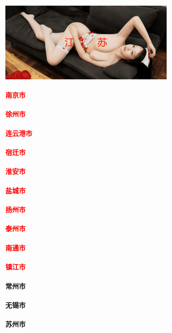 ![Flowchart](images/jus.png ':class=banner-image')

## <span style="color:red;">南京市</span>

## <span style="color:red;">徐州市</span>

## <span style="color:red;">连云港市</span>

## <span style="color:red;">宿迁市</span>

## <span style="color:red;">淮安市</span>

## <span style="color:red;">盐城市</span>

## <span style="color:red;">扬州市</span>

## <span style="color:red;">泰州市</span>

## <span style="color:red;">南通市</span>

## <span style="color:red;">镇江市</span>

## 常州市

## 无锡市

## 苏州市
